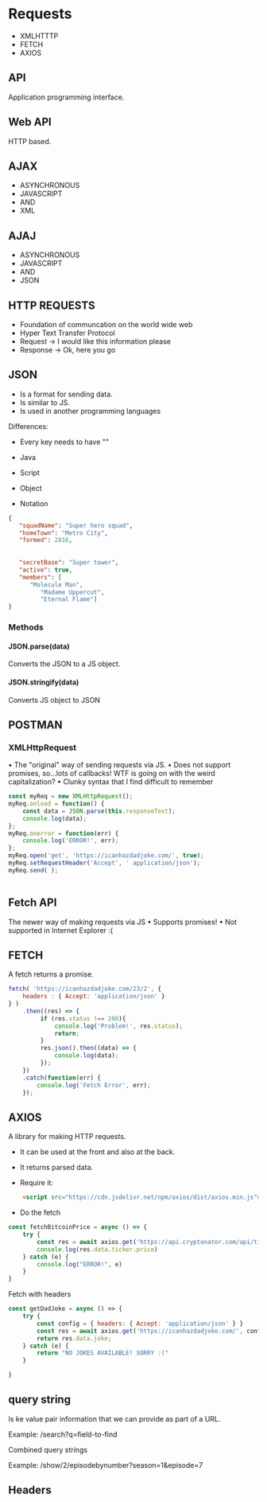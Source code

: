 # Requests

- XMLHTTTP
- FETCH
- AXIOS

## API

Application programming interface.

## Web API

HTTP based.

## AJAX

- ASYNCHRONOUS
- JAVASCRIPT
- AND
- XML

## AJAJ

- ASYNCHRONOUS
- JAVASCRIPT
- AND
- JSON

## HTTP REQUESTS

- Foundation of communcation on the world wide web
- Hyper Text Transfer Protocol
- Request       -> I would like this information please
- Response      -> Ok, here you go

## JSON

- Is a format for sending data. 
- Is similar to JS. 
- Is used in another programming languages

Differences:

- Every key needs to have ""

- Java
- Script
- Object
- Notation

```json
{
   "squadName": "Super hero squad",
   "homeTown": "Metro City",
   "formed": 2016,
   
   
   "secretBase": "Super tower",
   "active": true,
   "members": [
      "Molecule Man",
         "Madame Uppercut",
         "Eternal Flame"]
}
```

### Methods

#### JSON.parse(data)

Converts the JSON to a JS object.

#### JSON.stringify(data)

Converts JS object to JSON




## POSTMAN

### XMLHttpRequest

• The "original" way of sending requests via JS.
• Does not support promises, so...lots of callbacks! WTF is going on with the weird capitalization?
• Clunky syntax that I find difficult to remember

```js
const myReq = new XMLHttpRequest();
myReq.onload = function() {
    const data = JSON.parse(this.responseText);
    console.log(data);
};
myReq.onerror = function(err) {
    console.log('ERROR!', err);
};
myReq.open('get', 'https://icanhazdadjoke.com/', true);
myReq.setRequestHeader('Accept', ' application/json');
myReq.send( );
              
```

## Fetch API

The newer way of making requests via JS
• Supports promises!
• Not supported in Internet Explorer :(

## FETCH

A fetch returns a promise.

```js
fetch( 'https://icanhazdadjoke.com/23/2', {
    headers : { Accept: 'application/json' }
} )
    .then((res) => {
         if (res.status !== 200){
             console.log('Problem!', res.status);
             return;
         }
         res.json().then((data) => {
             console.log(data);
         });
    })
    .catch(function(err) {
        console.log('Fetch Error', err);
    });
```

## AXIOS

A library for making HTTP requests.

- It can be used at the front and also at the back.
- It returns parsed data.


- Require it:

```html
    <script src="https://cdn.jsdelivr.net/npm/axios/dist/axios.min.js"></script>
```

- Do the fetch

```js
const fetchBitcoinPrice = async () => {
    try {
        const res = await axios.get('https://api.cryptonator.com/api/ticker/btc-usd')
        console.log(res.data.ticker.price)
    } catch (e) {
        console.log("ERROR!", e)
    }
}
```

Fetch with headers

```js
const getDadJoke = async () => {
    try {
        const config = { headers: { Accept: 'application/json' } }
        const res = await axios.get('https://icanhazdadjoke.com/', config)
        return res.data.joke;
    } catch (e) {
        return "NO JOKES AVAILABLE! SORRY :("
    }

}
```

## query string

Is ke value pair information that we can provide as part of a URL.

Example: /search?q=field-to-find

Combined query strings

Example: /show/2/episodebynumber?season=1&episode=7

## Headers


